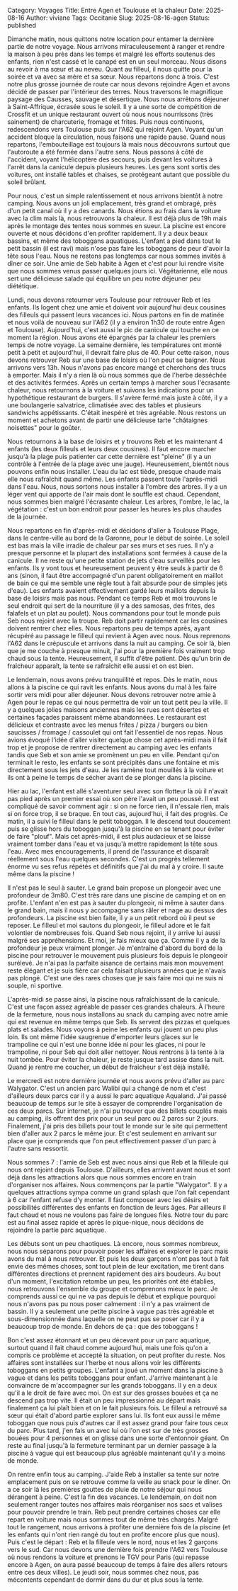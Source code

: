 Category: Voyages
Title: Entre Agen et Toulouse et la chaleur
Date: 2025-08-16
Author: viviane
Tags: Occitanie
Slug: 2025-08-16-agen
Status: published

Dimanche matin, nous quittons notre location pour entamer la dernière partie de notre voyage. Nous arrivons miraculeusement à ranger et rendre la maison à peu près dans les temps et malgré les efforts soutenus des enfants, rien n'est cassé et le canapé est en un seul morceau. Nous disons au revoir à ma sœur et au neveu. Quant au filleul, il nous quitte pour la soirée et va avec sa mère et sa sœur. Nous repartons donc à trois. C'est notre plus grosse journée de route car nous devons rejoindre Agen et avons décidé de passer par l'intérieur des terres. Nous traversons le magnifique paysage des Causses, sauvage et désertique. Nous nous arrêtons déjeuner à Saint-Affrique, écrasée sous le soleil. Il y a une sorte de compétition de Crossfit et un unique restaurant ouvert où nous nous nourrissons (très sainement) de charcuterie, fromage et frites. Puis nous continuons, redescendons vers Toulouse puis sur l'A62 qui rejoint Agen. Voyant qu'un accident bloque la circulation, nous faisons une rapide pause. Quand nous repartons, l'embouteillage est toujours là mais nous découvrons surtout que l'autoroute a été fermée dans l'autre sens. Nous passons à côté de l'accident, voyant l'hélicoptère des secours, puis devant les voitures à l'arrêt dans la canicule depuis plusieurs heures. Les gens sont sortis des voitures, ont installé tables et chaises, se protégeant autant que possible du soleil brûlant.

Pour nous, c'est un simple ralentissement et nous arrivons bientôt à notre camping. Nous avons un joli emplacement, très grand et ombragé, près d'un petit canal où il y a des canards. Nous étions au frais dans la voiture avec la clim mais là, nous retrouvons la chaleur. Il est déjà plus de 19h mais après le montage des tentes nous sommes en sueur. La piscine est encore ouverte et nous décidons d'en profiter rapidement. Il y a deux beaux bassins, et même des toboggans aquatiques. L'enfant a pied dans tout le petit bassin (il est ravi) mais n'ose pas faire les toboggans de peur d'avoir la tête sous l'eau. Nous ne restons pas longtemps car nous sommes invités à dîner ce soir. Une amie de Seb habite à Agen et c'est pour lui rendre visite que nous sommes venus passer quelques jours ici. Végétarienne, elle nous sert une délicieuse salade qui équilibre un peu notre déjeuner peu diététique.

Lundi, nous devons retourner vers Toulouse pour retrouver Reb et les enfants. Ils logent chez une amie et doivent voir aujourd'hui deux cousines des filleuls qui passent leurs vacances ici. Nous partons en fin de matinée et nous voilà de nouveau sur l'A62 (il y a environ 1h30 de route entre Agen et Toulouse). Aujourd'hui, c'est aussi le pic de canicule qui touche en ce moment la région. Nous avons été épargnés par la chaleur les premiers temps de notre voyage. La semaine dernière, les températures ont monté petit à petit et aujourd'hui, il devrait faire plus de 40. Pour cette raison, nous devons retrouver Reb sur une base de loisirs où l'on peut se baigner. Nous arrivons vers 13h. Nous n'avons pas encore mangé et cherchons des trucs à emporter. Mais il n'y a rien là où nous sommes que de l'herbe desséchée et des activités fermées. Après un certain temps à marcher sous l'écrasante chaleur, nous retournons à la voiture et suivons les indications pour un hypothétique restaurant de burgers. Il s'avère fermé mais juste à côté, il y a une boulangerie salvatrice, climatisée avec des tables et plusieurs sandwichs appétissants. C'était inespéré et très agréable. Nous restons un moment et achetons avant de partir une délicieuse tarte "châtaignes noisettes" pour le goûter.

Nous retournons à la base de loisirs et y trouvons Reb et les maintenant 4 enfants (les deux filleuls et leurs deux cousines). Il faut encore marcher jusqu'à la plage puis patienter car cette dernière est "pleine" (il y a un contrôle à l'entrée de la plage avec une jauge). Heureusement, bientôt nous pouvons enfin nous installer. L'eau du lac est tiède, presque chaude mais elle nous rafraîchit quand même. Les enfants passent toute l'après-midi dans l'eau. Nous, nous sortons nous installer à l'ombre des arbres. Il y a un léger vent qui apporte de l'air mais dont le souffle est chaud. Cependant, nous sommes bien malgré l'écrasante chaleur. Les arbres, l'ombre, le lac, la végétation : c'est un bon endroit pour passer les heures les plus chaudes de la journée.

Nous repartons en fin d'après-midi et décidons d'aller à Toulouse Plage, dans le centre-ville au bord de la Garonne, pour le début de soirée. Le soleil est bas mais la ville irradie de chaleur par ses murs et ses rues. Il n'y a presque personne et la plupart des installations sont fermées à cause de la canicule. Il ne reste qu'une petite station de jets d'eau surveillés pour les enfants. Ils y vont tous et heureusement peuvent y être seuls à partir de 6 ans (sinon, il faut être accompagné d'un parent obligatoirement en maillot de bain ce qui me semble une règle tout à fait absurde pour de simples jets d'eau). Les enfants avaient effectivement gardé leurs maillots depuis la base de loisirs mais pas nous. Pendant ce temps Reb et moi trouvons le seul endroit qui sert de la nourriture (il y a des samosas, des frites, des falafels et un plat au poulet). Nous commandons pour tout le monde puis Seb nous rejoint avec la troupe. Reb doit partir rapidement car les cousines doivent rentrer chez elles. Nous repartons peu de temps après, ayant récupéré au passage le filleul qui revient à Agen avec nous. Nous reprenons l'A62 dans le crépuscule et arrivons dans la nuit au camping. Ce soir là, bien que je me couche à presque minuit, j'ai pour la première fois vraiment trop chaud sous la tente. Heureusement, il suffit d'être patient. Dès qu'un brin de fraîcheur apparaît, la tente se rafraîchit elle aussi et on est bien.

Le lendemain, nous avons prévu tranquillité et repos. Dès le matin, nous allons à la piscine ce qui ravit les enfants. Nous avons du mal à les faire sortir vers midi pour aller déjeuner. Nous devons retrouver notre amie à Agen pour le repas ce qui nous permettra de voir un tout petit peu la ville. Il y a quelques jolies maisons anciennes mais les rues sont désertes et certaines façades paraissent même abandonnées. Le restaurant est délicieux et contraste avec les menus frites / pizza / burgers ou bien saucisses / fromage / cassoulet qui ont fait l'essentiel de nos repas. Nous avions évoqué l'idée d'aller visiter quelque chose cet après-midi mais il fait trop et je propose de rentrer directement au camping avec les enfants tandis que Seb et son amie se promènent un peu en ville. Pendant qu'on terminait le resto, les enfants se sont précipités dans une fontaine et mis directement sous les jets d'eau. Je les ramène tout mouillés à la voiture et ils ont à peine le temps de sécher avant de se plonger dans la piscine.

Hier au lac, l'enfant est allé s'aventurer seul avec son flotteur là où il n'avait pas pied après un premier essai où son père l'avait un peu poussé. Il est compliqué de savoir comment agir : si on ne force rien, il n'essaie rien, mais si on force trop, il se braque. En tout cas, aujourd'hui, il fait des progrès. Ce matin, il a suivi le filleul dans le petit toboggan. Il le descend tout doucement puis se glisse hors du toboggan jusqu'à la piscine en se tenant pour éviter de faire "plouf". Mais cet après-midi, il est plus audacieux et se laisse vraiment tomber dans l'eau et va jusqu'à mettre rapidement la tête sous l'eau. Avec mes encouragements, il prend de l'assurance et disparaît réellement sous l'eau quelques secondes. C'est un progrès tellement énorme vu ses refus répétés et définitifs que j'ai du mal à y croire. Il saute même dans la piscine !

Il n'est pas le seul à sauter. Le grand bain propose un plongeoir avec une profondeur de 3m80. C'est très rare dans une piscine de camping et on en profite. L'enfant n'en est pas à sauter du plongeoir, ni même à sauter dans le grand bain, mais il nous y accompagne sans râler et nage au dessus des profondeurs. La piscine est bien faite, il y a un petit rebord où il peut se reposer. Le filleul et moi sautons du plongeoir, le filleul adore et le fait volontier de nombreuses fois. Quand Seb nous rejoint, il y arrive lui aussi malgré ses appréhensions. Et moi, je fais mieux que ça. Comme il y a de la profondeur je peux vraiment plonger. Je m'entraîne d'abord du bord de la piscine pour retrouver le mouvement puis plusieurs fois depuis le plongeoir surélevé. Je n'ai pas la parfaite aisance de certains mais mon mouvement reste élégant et je suis fière car cela faisait plusieurs années que je n'avais pas plongé. C'est une des rares choses que je sais faire moi qui ne suis ni souple, ni sportive.

L'après-midi se passe ainsi, la piscine nous rafraîchissant de la canicule. C'est une façon assez agréable de passer ces grandes chaleurs. À l'heure de la fermeture, nous nous installons au snack du camping avec notre amie qui est revenue en même temps que Seb. Ils servent des pizzas et quelques plats et salades. Nous voyons à peine les enfants qui jouent un peu plus loin. Ils ont même l'idée saugrenue d'emporter leurs glaces sur le trampoline ce qui n'est une bonne idée ni pour les glaces, ni pour le trampoline, ni pour Seb qui doit aller nettoyer. Nous rentrons à la tente à la nuit tombée. Pour éviter la chaleur, je reste jusque tard assise dans la nuit. Quand je rentre me coucher, un début de fraîcheur s'est déjà installé.

Le mercredi est notre dernière journée et nous avons prévu d'aller au parc Walygator. C'est un ancien parc Walibi qui a changé de nom et c'est d'ailleurs deux parcs car il y a aussi le parc aquatique Aqualand. J'ai passé beaucoup de temps sur le site à essayer de comprendre l'organisation de ces deux parcs. Sur internet, je n'ai pu trouver que des billets couplés mais au camping, ils offrent des prix pour un seul parc ou 2 parcs sur 2 jours. Finalement, j'ai pris des billets pour tout le monde sur le site qui permettent bien d'aller aux 2 parcs le même jour. Et c'est seulement en arrivant sur place que je comprends que l'on peut effectivement passer d'un parc à l'autre sans ressortir.

Nous sommes 7 : l'amie de Seb est avec nous ainsi que Reb et la filleule qui nous ont rejoint depuis Toulouse. D'ailleurs, elles arrivent avant nous et sont déjà dans les attractions alors que nous sommes encore en train d'organiser nos affaires. Nous commençons par la partie "Walygator". Il y a quelques attractions sympa comme un grand splash que l'on fait cependant à 6 car l'enfant refuse d'y monter. Il faut composer avec les désirs et possibilités différentes des enfants en fonction de leurs âges. Par ailleurs il faut chaud et nous ne voulons pas faire de longues files. Notre tour du parc est au final assez rapide et après le pique-nique, nous décidons de rejoindre la partie parc aquatique.

Les débuts sont un peu chaotiques. Là encore, nous sommes nombreux, nous nous séparons pour pouvoir poser les affaires et explorer le parc mais avons du mal à nous retrouver. Et puis les deux garçons n'ont pas tout à fait envie des mêmes choses, sont tout plein de leur excitation, me tirent dans différentes directions et prennent rapidement des airs boudeurs. Au bout d'un moment, l'excitation retombe un peu, les priorités ont été établies, nous retrouvons l'ensemble du groupe et comprenons mieux le parc. Je comprends aussi ce qui ne va pas depuis le début et explique pourquoi nous n'avons pas pu nous poser calmement : il n'y a pas vraiment de bassin. Il y a seulement une petite piscine à vague pas très agréable et sous-dimensionnée dans laquelle on ne peut pas se poser car il y a beaucoup trop de monde. En dehors de ça : que des toboggans !

Bon c'est assez étonnant et un peu décevant pour un parc aquatique, surtout quand il fait chaud comme aujourd'hui, mais une fois qu'on a compris ce problème et accepté la situation, on peut profiter du reste. Nos affaires sont installées sur l'herbe et nous allons voir les différents toboggans en petits groupes. L'enfant a joué un moment dans la piscine à vague et dans les petits toboggans pour enfant. J'arrive maintenant à le convaincre de m'accompagner sur les grands toboggans. Il y en a deux qu'il a le droit de faire avec moi. On est sur des grosses bouées et ça ne descend pas trop vite. Il était un peu impressionné au départ mais finalement ça lui plaît bien et on le fait plusieurs fois. Le filleul a retrouvé sa sœur qui était d'abord partie explorer sans lui. Ils font eux aussi le même toboggan que nous puis d'autres car il est assez grand pour faire tous ceux du parc. Plus tard, j'en fais un avec lui où l'on est sur de très grosses bouées pour 4 personnes et on glisse dans une sorte d'entonnoir géant. On reste au final jusqu'à la fermeture terminant par un dernier passage à la piscine à vague qui est beaucoup plus agréable maintenant qu'il y a moins de monde.

On rentre enfin tous au camping. J'aide Reb à installer sa tente sur notre emplacement puis on se retrouve comme la veille au snack pour le dîner. On a ce soir là les premières gouttes de pluie de notre séjour qui nous dérangent à peine. C'est la fin des vacances. Le lendemain, on doit non seulement ranger toutes nos affaires mais réorganiser nos sacs et valises pour pouvoir prendre le train. Reb peut prendre certaines choses car elle repart en voiture mais nous sommes tout de même très chargés. Malgré tout le rangement, nous arrivons à profiter une dernière fois de la piscine (et les enfants qui n'ont rien rangé du tout en profite encore plus que nous). Puis c'est le départ : Reb et la filleule vers le nord, nous et les 2 garçons vers le sud. Car nous devons une dernière fois prendre l'A62 vers Toulouse où nous rendons la voiture et prenons le TGV pour Paris (qui repasse encore à Agen, on aura passé beaucoup de temps à faire des allers retours entre ces deux villes). Le jeudi soir, nous sommes chez nous, pas mécontents cependant de dormir dans du dur et plus sous la tente.
